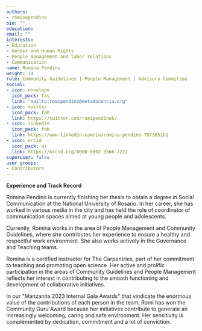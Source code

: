```yaml
---
authors:
- rominapendino
bio: ""
education:
email: ""
interests:
- Education
- Gender and Human Rights
- People management and labor relations
- Communication
name: Romina Pendino
weight: 14
role: Community Guidelines | People Management | Advisory Committee
social:
- icon: envelope
  icon_pack: fas
  link: "mailto:romipendino@metadocencia.org"
- icon: twitter
  icon_pack: fab
  link: https://twitter.com/romipendinok/
- icon: linkedin
  icon_pack: fab
  link: https://www.linkedin.com/in/romina-pendino-7973051b1
- icon: orcid
  icon_pack: ai
  link: https://orcid.org/0000-0002-3566-7222
superuser: false
user_groups:
- Contributors
---
```


**Experience and Track Record**

Romina Pendino is currently finishing her thesis to obtain a degree in Social Communication at the National University of Rosario. In her career, she has worked in various media in the city and has held the role of coordinator of communication spaces aimed at young people and adolescents.

Currently, Romina works in the area of People Management and Community Guidelines, where she contributes her experience to ensure a healthy and respectful work environment. She also works actively in the Governance and Teaching teams.

Romina is a certified instructor for The Carpentries, part of her commitment to teaching and promoting open science. Her active and prolific participation in the areas of Community Guidelines and People Management reflects her interest in contributing to the smooth functioning and development of collaborative initiatives.


In our "Manzanita 2023 Internal Gala Awards" that vindicate the enormous value of the contributions of each person in the team, Romi has won the Community Guru Award because her initiatives contribute to generate an increasingly welcoming, caring and safe environment. Her sensitivity is complemented by dedication, commitment and a lot of conviction.


